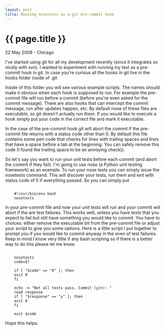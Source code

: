 ```yaml
---
layout: post
title: Running nosetests as a git pre-commit hook
---
```


# {{ page.title }}

<p class="meta">22 May 2008 - Chicago</p>

I've started using git for all my development recently (since it integrates so nicely with svn). I wanted to experiment with running my test as a pre-commit hook in git. In case you're curious all the hooks in git live in the hooks folder inside of .git

Inside of this folder you will see various example scripts. The names should make it obvious when each hook is supposed to run. For example the pre-commit file will run before a commit (before you're even asked for the commit message). There are also hooks that can intercept the commit message, run after updates happen, etc. By default none of these files are executable, so git doesn't actually run them. If you would like to execute a hook simply put your code in the correct file and mark it executable.

In the case of the pre-commit hook git will abort the commit if the pre-commit file returns with a status code other than 0. By default this file contains some perl code that checks for lines with trailing spaces and lines that have a space before a tab at the beginning. You can safely remove this code (I found the trailing space to be an annoying check)).

So let's say you want to run your unit tests before each commit (and abort the commit if they fail). I'm going to use nose (a Python unit testing framework) as an example. To run your nose tests you can simply issue the nosetests command. This will discover your tests, run them and exit with status code of 0 if everything passed. So you can simply put

<pre class="terminal"><code>
    #!/usr/bin/env bash
    nosetests
</code></pre>

in your pre-commit file and now your unit tests will run and your commit will abort if the are test failures. This works well, unless you have tests that you expect to fail but still have something you would like to commit. You have to choices: either remove the executable bit from the pre-commit file or adjust your script to give you some options. Here is a little script I put together to prompt you if you would like to commit anyway in the even of test failures. Keep in mind I know very little if any bash scripting so if there is a better way to do this please let me know.

<pre><code>
    nosetests
    code=$?

    if [ "$code" == "0" ]; then
    exit 0
    fi

    echo -n "Not all tests pass. Commit (y/n): "
    read response
    if [ "$response" == "y" ]; then
    exit 0
    fi

    exit $code
</code></pre>

Hope this helps.
